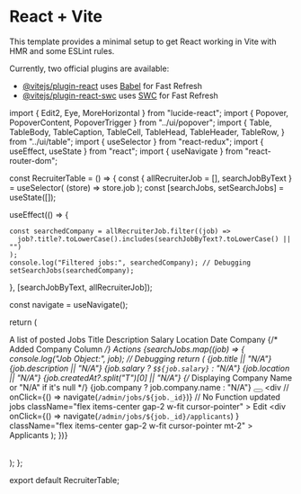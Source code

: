 # React + Vite

This template provides a minimal setup to get React working in Vite with HMR and some ESLint rules.

Currently, two official plugins are available:

- [@vitejs/plugin-react](https://github.com/vitejs/vite-plugin-react/blob/main/packages/plugin-react/README.md) uses [Babel](https://babeljs.io/) for Fast Refresh
- [@vitejs/plugin-react-swc](https://github.com/vitejs/vite-plugin-react-swc) uses [SWC](https://swc.rs/) for Fast Refresh

import { Edit2, Eye, MoreHorizontal } from "lucide-react";
import { Popover, PopoverContent, PopoverTrigger } from "../ui/popover";
import {
  Table,
  TableBody,
  TableCaption,
  TableCell,
  TableHead,
  TableHeader,
  TableRow,
} from "../ui/table";
import { useSelector } from "react-redux";
import { useEffect, useState } from "react";
import { useNavigate } from "react-router-dom";

const RecruiterTable = () => {
  const { allRecruiterJob = [], searchJobByText } = useSelector(
    (store) => store.job
  );
  const [searchJobs, setSearchJobs] = useState([]);

  useEffect(() => {
    
    const searchedCompany = allRecruiterJob.filter((job) =>
      job?.title?.toLowerCase().includes(searchJobByText?.toLowerCase() || "")
    );
    console.log("Filtered jobs:", searchedCompany); // Debugging
    setSearchJobs(searchedCompany);
  }, [searchJobByText, allRecruiterJob]);

  const navigate = useNavigate();

  return (
    <div>
      <Table>
        <TableCaption>A list of posted Jobs</TableCaption>
        <TableHeader>
          <TableRow>
            <TableHead>Title</TableHead>
            <TableHead>Description</TableHead>
            <TableHead>Salary</TableHead>
            <TableHead>Location</TableHead>
            <TableHead>Date</TableHead>
            <TableHead>Company</TableHead> {/* Added Company Column */}
            <TableHead className="text-right">Actions</TableHead>
          </TableRow>
        </TableHeader>
        <TableBody>
          {searchJobs.map((job) => {
            console.log("Job Object:", job); // Debugging
            return (
              <TableRow key={job._id}>
                <TableCell>{job.title || "N/A"}</TableCell>
                <TableCell>{job.description || "N/A"}</TableCell>
                <TableCell>{job.salary ? `$${job.salary}` : "N/A"}</TableCell>
                <TableCell>{job.location || "N/A"}</TableCell>
                <TableCell>{job.createdAt?.split("T")[0] || "N/A"}</TableCell>
                {/* Displaying Company Name or "N/A" if it's null */}
                <TableCell>{job.company ? job.company.name : "N/A"}</TableCell>
                <TableCell className="text-right cursor-pointer">
                  <Popover>
                    <PopoverTrigger asChild>
                      <button>
                        <MoreHorizontal />
                      </button>
                    </PopoverTrigger>
                    <PopoverContent className="w-32">
                      <div
                        // onClick={() => navigate(`/admin/jobs/${job._id}`)} // No Function updated jobs
                        className="flex items-center gap-2 w-fit cursor-pointer"
                      >
                        <Edit2 className="w-4 h-4 mr-2" />
                        <span>Edit</span>
                      </div>
                      <div
                        onClick={() =>
                          navigate(`/admin/jobs/${job._id}/applicants`)
                        }
                        className="flex items-center gap-2 w-fit cursor-pointer mt-2"
                      >
                        <Eye className="w-4" />
                        <span>Applicants</span>
                      </div>
                    </PopoverContent>
                  </Popover>
                </TableCell>
              </TableRow>
            );
          })}
        </TableBody>
      </Table>
    </div>
  );
};

export default RecruiterTable;
